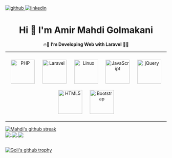 <a href="https://github.com/gooli6011" target="_blank">
<img src=https://img.shields.io/badge/github-%2324292e.svg?&style=for-the-badge&logo=github&logoColor=white alt=github style="margin-bottom: 5px;" />
</a>
<a href="https://linkedin.com/in/gooli6011" target="_blank">
<img src=https://img.shields.io/badge/linkedin-%231E77B5.svg?&style=for-the-badge&logo=linkedin&logoColor=white alt=linkedin style="margin-bottom: 5px;" />
</a>

<h1 align="center"> Hi 👋 I'm Amir Mahdi Golmakani</h1>
<p align="center">
🔥🚀 <b>I’m Developing Web with Laravel</b> 🚀🔥
</p>

---

<div align="center">  
<a href="https://www.php.net/" target="_blank"><img style="margin: 10px" src="https://profilinator.rishav.dev/skills-assets/php-original.svg" alt="PHP" height="75" /></a>  
<a href="https://laravel.com/" target="_blank"><img style="margin: 10px" src="https://profilinator.rishav.dev/skills-assets/laravel-plain-wordmark.svg" alt="Laravel" height="75" /></a>  
<a href="https://www.linux.org/" target="_blank"><img style="margin: 10px" src="https://profilinator.rishav.dev/skills-assets/linux-original.svg" alt="Linux" height="75" /></a>  
<a href="https://www.javascript.com/" target="_blank"><img style="margin: 10px" src="https://profilinator.rishav.dev/skills-assets/javascript-original.svg" alt="JavaScript" height="75" /></a>  
<a href="https://jquery.com/" target="_blank"><img style="margin: 10px" src="https://profilinator.rishav.dev/skills-assets/jquery.png" alt="jQuery" height="75" /></a>  
<a href="https://en.wikipedia.org/wiki/HTML5" target="_blank"><img style="margin: 10px" src="https://profilinator.rishav.dev/skills-assets/html5-original-wordmark.svg" alt="HTML5" height="75" /></a>  
<a href="https://getbootstrap.com/docs/3.4/javascript/" target="_blank"><img style="margin: 10px" src="https://profilinator.rishav.dev/skills-assets/bootstrap-plain.svg" alt="Bootstrap" height="75" /></a>  
</div>

---

[![Mahdi's github streak](https://github-readme-streak-stats.herokuapp.com/?user=gooli6011)](https://github.com/gooli6011)
<br>
<a href="https://github.com/gooli6011">
  <img align="center" src="https://github-readme-streak-stats.herokuapp.com/?user=gooli6011" />
  <img align="center" src="https://github-readme-stats.vercel.app/api?username=gooli6011&show_icons=true&count_private=true&include_all_commits=true" />
</a>
<a href="https://github.com/gooli6011">
  <img align="center" src="https://github-readme-stats.vercel.app/api/top-langs/?username=gooli6011&layout=compact&hide=html,css&size_weight=0.5&count_weight=0.5" />
</a>
<br>
<br>

[![Goli's github trophy](https://github-profile-trophy.vercel.app/?username=gooli6011&row=1)](https://github.com/gooli6011)
